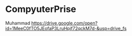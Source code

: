 # CompyuterPrise
 Muhammad
https://drive.google.com/open?id=1MeeC0fTO5JEofaP3LruHpjf72qckM7d-&usp=drive_fs
